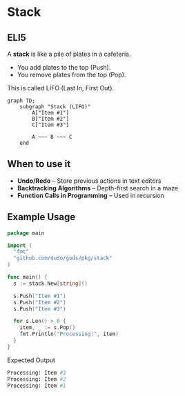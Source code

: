# Stack

## ELI5

A **stack** is like a pile of plates in a cafeteria.

- You add plates to the top (Push).
- You remove plates from the top (Pop).

This is called LIFO (Last In, First Out).

```mermaid
graph TD;
    subgraph "Stack (LIFO)"
        A["Item #1"]
        B["Item #2"]
        C["Item #3"]

        A ~~~ B ~~~ C
    end
```

## When to use it

- **Undo/Redo** – Store previous actions in text editors
- **Backtracking Algorithms** – Depth-first search in a maze
- **Function Calls in Programming** – Used in recursion

## Example Usage

```go
package main

import (
  "fmt"
  "github.com/dudo/gods/pkg/stack"
)

func main() {
  s := stack.New[string]()

  s.Push("Item #1")
  s.Push("Item #2")
  s.Push("Item #3")

  for s.Len() > 0 {
    item, _ := s.Pop()
    fmt.Println("Processing:", item)
  }
}
```

Expected Output

```sh
Processing: Item #3
Processing: Item #2
Processing: Item #1
```

